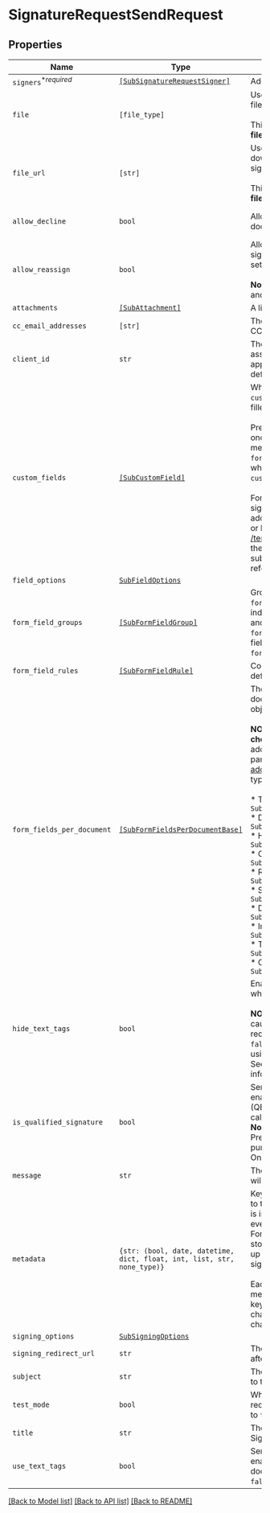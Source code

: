 # SignatureRequestSendRequest



## Properties

| Name | Type | Description | Notes |
| ---- | ---- | ----------- | ----- |
| `signers`<sup>*_required_</sup> | [```[SubSignatureRequestSigner]```](SubSignatureRequestSigner.md) |  Add Signers to your Signature Request.  |  |
| `file` | ```[file_type]``` |  Use `file[]` to indicate the uploaded file(s) to send for signature.<br><br>This endpoint requires either **file** or **file_url[]**, but not both.  |  |
| `file_url` | ```[str]``` |  Use `file_url[]` to have HelloSign download the file(s) to send for signature.<br><br>This endpoint requires either **file** or **file_url[]**, but not both.  |  |
| `allow_decline` | ```bool``` |  Allows signers to decline to sign a document if `true`. Defaults to `false`.  |  [default to False] |
| `allow_reassign` | ```bool``` |  Allows signers to reassign their signature requests to other signers if set to `true`. Defaults to `false`.<br><br>**Note**: Only available for Premium plan and higher.  |  [default to False] |
| `attachments` | [```[SubAttachment]```](SubAttachment.md) |  A list describing the attachments  |  |
| `cc_email_addresses` | ```[str]``` |  The email addresses that should be CCed.  |  |
| `client_id` | ```str``` |  The client id of the API App you want to associate with this request. Used to apply the branding and callback url defined for the app.  |  |
| `custom_fields` | [```[SubCustomField]```](SubCustomField.md) |  When used together with merge fields, `custom_fields` allows users to add pre-filled data to their signature requests.<br><br>Pre-filled data can be used with &quot;send-once&quot; signature requests by adding merge fields with `form_fields_per_document` or [Text Tags](https://app.hellosign.com/api/textTagsWalkthrough#TextTagIntro) while passing values back with `custom_fields` together in one API call.<br><br>For using pre-filled on repeatable signature requests, merge fields are added to templates in the HelloSign UI or by calling [/template/create_embedded_draft](/api/reference/operation/templateCreateEmbeddedDraft) and then passing `custom_fields` on subsequent signature requests referencing that template.  |  |
| `field_options` | [```SubFieldOptions```](SubFieldOptions.md) |    |  |
| `form_field_groups` | [```[SubFormFieldGroup]```](SubFormFieldGroup.md) |  Group information for fields defined in `form_fields_per_document`. String-indexed JSON array with `group_label` and `requirement` keys. `form_fields_per_document` must contain fields referencing a group defined in `form_field_groups`.  |  |
| `form_field_rules` | [```[SubFormFieldRule]```](SubFormFieldRule.md) |  Conditional Logic rules for fields defined in `form_fields_per_document`.  |  |
| `form_fields_per_document` | [```[SubFormFieldsPerDocumentBase]```](SubFormFieldsPerDocumentBase.md) |  The fields that should appear on the document, expressed as an array of objects.<br><br>**NOTE**: Fields like **text**, **dropdown**, **checkbox**, **radio**, and **hyperlink** have additional required and optional parameters. Check out the list of [additional parameters](/api/reference/constants/#form-fields-per-document) for these field types.<br><br>* Text Field use `SubFormFieldsPerDocumentText`<br>* Dropdown Field use `SubFormFieldsPerDocumentDropdown`<br>* Hyperlink Field use `SubFormFieldsPerDocumentHyperlink`<br>* Checkbox Field use `SubFormFieldsPerDocumentCheckbox`<br>* Radio Field use `SubFormFieldsPerDocumentRadio`<br>* Signature Field use `SubFormFieldsPerDocumentSignature`<br>* Date Signed Field use `SubFormFieldsPerDocumentDateSigned`<br>* Initials Field use `SubFormFieldsPerDocumentInitials`<br>* Text Merge Field use `SubFormFieldsPerDocumentTextMerge`<br>* Checkbox Merge Field use `SubFormFieldsPerDocumentCheckboxMerge`  |  |
| `hide_text_tags` | ```bool``` |  Enables automatic Text Tag removal when set to true.<br><br>**NOTE**: Removing text tags this way can cause unwanted clipping. We recommend leaving this setting on `false` and instead hiding your text tags using white text or a similar approach. See the [Text Tags Walkthrough](https://app.hellosign.com/api/textTagsWalkthrough#TextTagIntro) for more information.  |  [default to False] |
| `is_qualified_signature` | ```bool``` |  Send with a value of `true` if you wish to enable [Qualified Electronic Signatures](https://www.hellosign.com/features/qualified-electronic-signatures) (QES), which requires a face-to-face call to verify the signer&#39;s identity.&lt;br&gt;<br>**Note**: QES is only available on the Premium API plan as an add-on purchase. Cannot be used in `test_mode`. Only works on requests with one signer.  |  [default to False] |
| `message` | ```str``` |  The custom message in the email that will be sent to the signers.  |  |
| `metadata` | ```{str: (bool, date, datetime, dict, float, int, list, str, none_type)}``` |  Key-value data that should be attached to the signature request. This metadata is included in all API responses and events involving the signature request. For example, use the metadata field to store a signer&#39;s order number for look up when receiving events for the signature request.<br><br>Each request can include up to 10 metadata keys (or 50 nested metadata keys), with key names up to 40 characters long and values up to 1000 characters long.  |  |
| `signing_options` | [```SubSigningOptions```](SubSigningOptions.md) |    |  |
| `signing_redirect_url` | ```str``` |  The URL you want signers redirected to after they successfully sign.  |  |
| `subject` | ```str``` |  The subject in the email that will be sent to the signers.  |  |
| `test_mode` | ```bool``` |  Whether this is a test, the signature request will not be legally binding if set to `true`. Defaults to `false`.  |  [default to False] |
| `title` | ```str``` |  The title you want to assign to the SignatureRequest.  |  |
| `use_text_tags` | ```bool``` |  Send with a value of `true` if you wish to enable [Text Tags](https://app.hellosign.com/api/textTagsWalkthrough#TextTagIntro) parsing in your document. Defaults to disabled, or `false`.  |  [default to False] |


[[Back to Model list]](../README.md#documentation-for-models) [[Back to API list]](../README.md#documentation-for-api-endpoints) [[Back to README]](../README.md)


